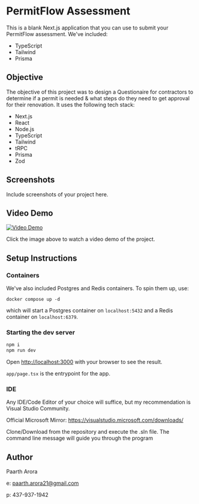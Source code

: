 # PermitFlow Assessment

This is a blank Next.js application that you can use to submit your PermitFlow assessment. We've included:

- TypeScript
- Tailwind
- Prisma

## Objective

The objective of this project was to design a Questionaire for contractors to determine if a permit is needed & what steps do they need to get approval for their renovation. It uses the following tech stack:

* Next.js
* React
* Node.js
* TypeScript
* Tailwind
* tRPC
* Prisma
* Zod

## Screenshots

Include screenshots of your project here.

## Video Demo

[![Video Demo](https://placeholder.com/640x360)](https://www.youtube.com/watch?v=VIDEO_ID)

Click the image above to watch a video demo of the project.

## Setup Instructions

### Containers

We've also included Postgres and Redis containers. To spin them up, use:

```
docker compose up -d
```

which will start a Postgres container on `localhost:5432` and a Redis container on `localhost:6379`.

### Starting the dev server

```bash
npm i
npm run dev
```

Open [http://localhost:3000](http://localhost:3000) with your browser to see the result.

`app/page.tsx` is the entrypoint for the app.

### IDE

Any IDE/Code Editor of your choice will suffice, but my recommendation is Visual Studio Community. 

Official Microsoft Mirror: https://visualstudio.microsoft.com/downloads/


Clone/Download from the repository and execute the .sln file. The command line message will guide you through the program

## Author

Paarth Arora

e: paarth.arora21@gmail.com

p: 437-937-1942
